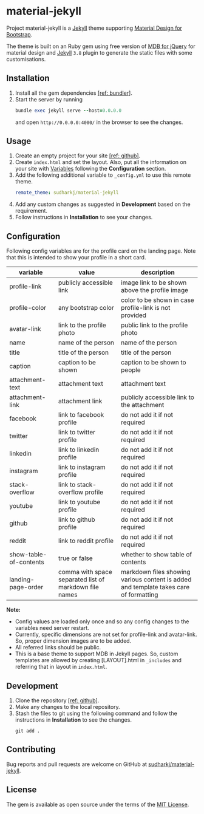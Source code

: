 # material-jekyll

Project material-jekyll is a [Jekyll](https://jekyllrb.com/) theme supporting 
[Material Design for Bootstrap](https://fezvrasta.github.io/bootstrap-material-design/). 

The theme is built on an Ruby gem using free version of 
[MDB for jQuery](https://mdbootstrap.com/docs/jquery/)
for material design and [Jekyll](https://github.com/jekyll/jekyll) `3.8` plugin to generate
the static files with some customisations.

## Installation

1. Install all the gem dependencies [\[ref: bundler\]](https://bundler.io/man/bundle-install.1.html).
1. Start the server by running
    ```ruby
    bundle exec jekyll serve --host=0.0.0.0
    ```
   and open `http://0.0.0.0:4000/` in the browser to see the changes.

## Usage

1. Create an empty project for your site [\[ref: github\]](https://pages.github.com/).
1. Create `index.html` and set the layout. Also, put all the information on your site with [Variables](https://jekyllrb.com/docs/variables/)
following the **Configuration** section.
1. Add the following additional variable to `_config.yml` to use this remote theme. 
    ```yaml
    remote_theme: sudharkj/material-jekyll
    ```
1. Add any custom changes as suggested in **Development** based on the requirement.
1. Follow instructions in **Installation** to see your changes.

## Configuration

Following config variables are for the profile card on the landing page. 
Note that this is intended to show your profile in a short card.

| variable | value | description|
| --- | --- | --- |
| profile-link | publicly accessible link | image link to be shown above the profile image |
| profile-color | any bootstrap color | color to be shown in case profile-link is not provided |
| avatar-link | link to the profile photo | public link to the profile photo |
| name | name of the person | name of the person |
| title | title of the person | title of the person |
| caption | caption to be shown | caption to be shown to people |
| attachment-text | attachment text | attachment text |
| attachment-link | attachment link | publicly accessible link to the attachment |
| facebook | link to facebook profile | do not add it if not required |
| twitter | link to twitter profile | do not add it if not required |
| linkedin | link to linkedin profile | do not add it if not required |
| instagram | link to instagram profile | do not add it if not required |
| stack-overflow | link to stack-overflow profile | do not add it if not required |
| youtube | link to youtube profile | do not add it if not required |
| github | link to github profile | do not add it if not required |
| reddit | link to reddit profile | do not add it if not required |
| show-table-of-contents | true or false | whether to show table of contents |
| landing-page-order | comma with space separated list of markdown file names | markdown files showing various content is added and template takes care of formatting |

**Note:**
* Config values are loaded only once and so any config changes to the variables need server restart.
* Currently, specific dimensions are not set for profile-link and avatar-link. So, proper dimension images are to be added. 
* All referred links should be public.
* This is a base theme to support MDB in Jekyll pages. So, custom templates are allowed 
by creating [LAYOUT].html in `_includes` and referring that in layout in `index.html`.

## Development

1. Clone the repository [\[ref: github\]](https://help.github.com/en/articles/cloning-a-repository).
1. Make any changes to the local repository. 
1. Stash the files to git using the following command and 
follow the instructions in **Installation** to see the changes.
    ```text
    git add .
    ```

## Contributing

Bug reports and pull requests are welcome on GitHub at [sudharkj/material-jekyll](https://github.com/sudharkj/material-jekyll).

## License

The gem is available as open source under the terms of the [MIT License](https://opensource.org/licenses/MIT).
